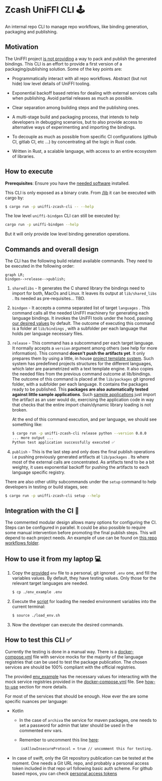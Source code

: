 # Zcash UniFFI CLI 🕹️

An internal repo CLI to manage repo workflows, like binding generation, packaging and publishing.

## <a name="motivation"></a> Motivation

The UniFFI project [is not providing](https://mozilla.github.io/uniffi-rs/Motivation.html#why-not) a way to pack and publish the generated bindings. This CLI is an effort to provide a first version of a packaging/publishing solution. Some
of the key points are:

* Programmatically interact with all repo workflows. Abstract (but not hide) low level details of UniFFI tooling.
  
* Exponential backoff based retries for dealing with external services calls when publishing. Avoid partial releases as much as possible.
  
* Clear separation among building steps and the publishing ones.

* A multi-stage build and packaging process, that intends to help developers in debugging scenarios, but to also provide access to alternative ways of experimenting and importing the bindings.

* To decouple as much as possible from specific CI configurations (github CI, gitlab CI, etc ...) by concentrating all the logic in Rust code. 
  
* Written in Rust, a scalable language, with access to an entire ecosystem of libraries.

## <a name="how-to-execute"></a> How to execute

**Prerequisites**:  Ensure you have the [needed software](../../CONTRIBUTING.md#local-environment-setup) installed.

This CLI is only exposed as a binary crate. From [/lib](..) it can be executed with cargo by:

```bash
$ cargo run -p uniffi-zcash-cli -- --help
```

The low level `uniffi-bindgen` CLI can still be executed by:
```bash
cargo run -p uniffi-bindgen --help
```
But it will only provide low level binding generation operations.
## <a name="commands-and-design"></a> Commands and overall design

The CLI has the following build related available commands. They need to be executed in the following order:

```mermaid
graph LR;
bindgen-->release-->publish;
```

1. `sharedlibs` - It generates the C shared library the bindings need to import for both, MacOs and Linux. It leaves its output at `lib/shared_libs` . Its needed as pre-requisites... TBD. 

2. `bindgen` - It accepts a comma separated list of target `languages` . This command calls all the needed UniFFI machinery for generating each language bindings. It invokes the UniFFI tools under the hood, passing [our desired values](./../uniffi-bindgen/uniffi.toml) by default. The outcome of executing this command is a folder at `lib/bindings` , with a subfolder per each language that holds per language necessary files.

3. `release` - This command has a subcommand per each target language. It normally accepts a `version` argument among others (see help for more information). This command **doesn't push the artifacts yet**. It only prepares them by using a little, in house [project template system](./templates/). Such system has predefined projects structures for the different languages, which later are parametrized with a text template engine. It also copies the needed files from the previous command outcome at lib/bindings. The outcome of this command is placed at the `lib/packages` git ignored folder, with a subfolder per each language. It contains the packages ready to be published. This **packages are also automatically tested against little sample applications**. Such [sample applications](./templates/) just import the artifact as an user would do,  exercising the application code in way that checks that the entire import chain/dynamic library loading is not broken.

    At the end of this command execution, and per language, we should see something like:

    ```bash
    $ cargo run -p uniffi-zcash-cli release python --version 0.0.0
    ... more output ...
    Python test application successfully executed ✅
    ```

4. `publish` - This is the last step and only does the final publish operations i.e pushing previously generated artifacts at `lib/packages` . Its where most of the external calls are concentrated. As artifacts tend to be a bit weighty, it uses exponential backoff for pushing the artifacts to each language specific registry.

There are also other utility subcommands under the `setup` command to help developers in testing or build stages, see:

```bash
$ cargo run -p uniffi-zcash-cli setup --help
```

## <a name="ci-integration"></a> Integration with the CI 🤖

The commented modular design allows many options for configuring the CI. Steps can be configured in parallel. It could be also possible to require some manual intervention before promoting the final publish steps. This will depend to each project needs. An example of use can be found on [this repo workflows folder](../../.github/workflows/).

## <a name="how-to-use"></a> How to use it from my laptop 💻  

1. Copy the [provided](./env_example) `env` file to a personal, git ignored `.env` one, and fill the variables values. By default, they have testing values. Only those for the relevant target languages are needed.
    ```bash
    $ cp ./env_example .env 
    ```
2. Execute the [script](./load_env.sh) for loading the needed environment variables into the current terminal:
    ```bash
    $ source ./load_env.sh
    ```
3. Now the developer can execute the desired commands.

## <a name="how-to-test"></a> How to test this CLI ✅

Currently the testing is done in a manual way. There is a [docker-compose.yml](./docker/docker-compose.yml) file with service mocks for the majority of the language registries that can be used to test the package publication. The chosen services are should be 100% compliant with the official registries.

The provided [env_example](./env_example) has the necessary values for interacting with the mock service registries provided in the [docker-compose.yml](./docker/docker-compose.yml) file. See [how-to-use](#how-to-use-it-from-my-laptop-💻) section for more details.

For most of the services that should be enough. How ever the are some specific nuances per language:

* Kotlin
    * In the case of `archiva` the service for maven packages, one needs to set a password for admin that later should be used in the commented env vars.

    * Remember to uncomment this line [here](./templates/kotlin/lib/build.gradle.kts):

    ```bash
        isAllowInsecureProtocol = true // uncomment this for testing.
    ```
  
* In case of swift, only the Git repository publication can be tested at the moment. One needs a Git URL repo, and probably a personal access token included in that repo url following basic auth scheme. For github based repos, you can check [personal access tokens](https://docs.github.com/en/authentication/keeping-your-account-and-data-secure/creating-a-personal-access-token)
